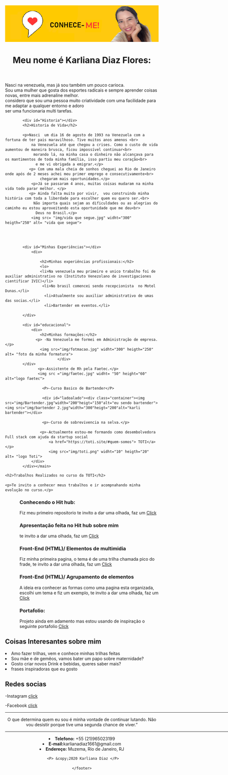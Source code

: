 <!DOCTYPE html>
<html lang="pt-br">
<head>
    <meta charset="UTF-8">
    <title>Portafolio: Karliana Diaz</title>
</head>

<heder><img src="img/conoceme.png">
<header>

   <main><div id="Quem sou?">
        <div>
            <h1>Meu nome é Karliana Diaz Flores:</h1> </header>
           <p> Nasci na venezuela, mas já sou também um pouco carioca. 
            <br>
            Sou uma mulher que gosta dos esportes radicais e sempre aprender coisas novas, entre mais adrenaline melhor.
<br>
            considero que sou uma pessoa muito criatividade com uma facilidade para me adaptar a qualquer entorno e adoro<br>
             ser uma funcionaria multi tarefas. 
            </p> </heder>

            <div id="Historia"></div>
            <h2>Historia de Vida</h2>

            <p>Nasci  um dia 16 de agosto de 1993 na Venezuela com a fortuna de ter pais maravilhoso. Tive muitos anos amenos <br>
                na Venezuela até que chegou a crises. Como o custo de vida aumentou de maneira brusca, ficou impossível continuar<br>
                 morando lá, na minha casa o dinheiro não alcançava para os mantimentos de toda minha família, isso partiu meu coração<br>
                  e me vi obrigada a emigrar.</p>
               <p> Com uma mala cheia de sonhos cheguei ao Rio de Janeiro onde após de 2 meses achei meu primer emprego e consecutivamente<br>
                    chegaram mais oportunidades.</p>
                <p>Já se passaram 4 anos, muitas coisas mudaram na minha vida todo parar melhor. </p>
               <p> Ainda falta muito por vivir,  vou construindo minha história com toda a liberdade para escolher quem eu quero ser.<br>
                 Não importa quais sejam as dificuldades ou as alegrias do caminho eu estou aproveitando esta oportunidade que me deu<br>
                  Deus no Brasil.</p>
                <img src= "img/vida que segue.jpg" widht="300" heigth="250" alt= "vida que segue">




            <div id="Minhas Experiências"></div>
                <div>

                    <h2>Minhas experiências profissionais:</h2>
                    <lo>
                    <li>Na venezuela meu primeiro e unico trabalho foi de auxiliar administrativo no (Instituto Venezolano de investigaciones cientificar IVIC)</li>
                     <li>No brasil comencei sendo recepcionista  no Motel Dunas.</li>
                      <li>Atualmente sou auxiliar administrativo de umas das socias.</li>
                      <li>Bartender em eventos.</li>

            </div>

            <div id="educacional">
                <div>
                    <h2>Minhas formações:</h2>     
                  <p> -Na Venezuela me formei em Administração de empresa.</p>
                    <img src="img/fotmacao.jpg" widht="300" heigth="250" alt= "foto da minha formatura">
                            </div>
            </div>
                   <p>-Assistente de Rh pela Faetec.</p>
                   <img src ="img/faetec.jpg" widht= "50" height="60" alt="logo faetec">

                     <P>-Curso Basico de Bartender</P>

                     <div id="ladoalado"><div class="container"><img src="img/Bartender.jpg"width="200"heigt="150"alt="eu sendo bartender"><img src="img/bartender 2.jpg"width="300"heigt="200"alt="karli bartender"></div>

                     <p>-Curso de sobrevivencia na selva.</p>

                    <p>-Actualmente estou-me formando como desembolvedora Full stack com ajuda da startup social 
                        <a href="https://toti.site/#quem-somos"> TOTI</a></p>
                        <img src="img/toti.png" widht="10" heigth="20" alt= "logo Toti">
                </div>
            </div></main> 

<aside>
            <div>

    <h2>Trabalhos Realizados no curso da TOTI</h2>

    <p>Te invito a conhecer meus trabalhos e ir acompnahando minha evolução no curso.</p>
<ol>
    <ul> <h3>Conhecendo o Hit hub:</h3> Fiz meu primeiro repositorio te invito a dar uma olhada, faz um <a href="https://github.com/karlianadiaz/Curso_Git-1"> Click</a> </ul>
    <ul><h3> Apresentação feita no Hit hub sobre mim</h3> te invito a dar uma olhada, faz um <a href="https://karlianadiaz.github.io/"> Click</a> </ul>
    <ul><h3>Front-End (HTML)/ Elementos de multimidia </h3>Fiz minha primeira pagina, o tema é de uma trilha chamada pico do frade, te invito a dar uma olhada, faz um <a href="https://karlianadiaz.github.io/Pico-do-frade/"> Click</a> </ul>
    <ul><h3>Front-End (HTML)/ Agrupamento de elementos </h3>A ideia era conhecer as formas como uma pagina esta organizada, escolhi um tema e fiz um exemplo, te invito a dar uma olhada, faz um <a href="https://github.com/karlianadiaz/Exercicio-6-Elementos-de-Agrupamento"> Click</a> </ul>
    <ul><h3>Portafolio:</h3> Projeto ainda em adamento mas estou usando de inspiração o seguinte portafolio <a href="https://prashantsani.com"> Click</a> </ul>

</ol>

</p>
        </div>
</aside>

<article>
<section area-label="coisas sobre mim"></section><h2>Coisas Interesantes sobre mim</h2>
<lu>
    <li>Amo fazer trilhas, vem e conhece minhas trilhas feitas</li>
    <li>Sou mãe e de gemêos, vamos bater um papo sobre maternidade?</li>
    <li>Gosto criar novos Drink e bebidas, queres saber mais?</li>
    <li>frases inspiradoras que eu gosto</li>
</lu>
</setion>
</article>
<nav>

<h2>Redes socias</h2>
<p>
    -Instagram <a href="https://www.instagram.com/karli.diazf/">click</a></p>
   <p>-Facebook <a href="https://www.facebook.com/karli1661">click</a></p>
</nav>

<section>
<hr align="center" width="900">
<CENTER>
   O que determina quem eu sou é minha vontade de continuar lutando. Não vou desistir porque tive uma segunda chance de viver.”
  </CENTER>
   <hr align="center" width="900">
</section>





<center>
 <footer> 
    <lu>
        <li><strong>Telefono:</strong> +55 (21)965023199</li>
        <li><strong>E-mail:</strong>karlianadiaz1661@gmail.com</li>
        <li><strong>Endereço:</strong> Muzema, Rio de Janeiro, RJ</li>

</lu>

     <P> &copy;2020 Karliana Diaz </P>

    </footer>
</center>
</html>


